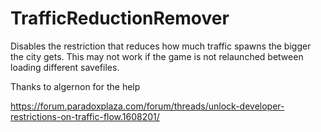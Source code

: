 ﻿# TrafficReductionRemover

Disables the restriction that reduces how much traffic spawns the bigger the city gets. This may not work if the game is not relaunched between loading different savefiles.

Thanks to algernon for the help

https://forum.paradoxplaza.com/forum/threads/unlock-developer-restrictions-on-traffic-flow.1608201/
